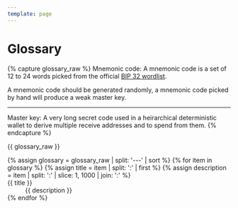 ```yaml
---
template: page
---
```

# Glossary

{% capture glossary_raw %}
Mnemonic code:
A mnemonic code is a set of 12 to 24 words picked from the official 
<a href="https://github.com/bitcoin/bips/blob/master/bip-0039/english.txt">BIP 32 wordlist</a>.

A mnemonic code should be generated randomly, a mnemonic code picked by hand will 
produce a weak master key.

---

Master key:
A very long secret code used in a heirarchical deterministic wallet to derive 
multiple receive addresses and to spend from them.
{% endcapture %}


{{ glossary_raw }}

<dl>
{% assign glossary = glossary_raw | split: '---' | sort %}
{% for item in glossary %}
    {% assign title = item | split: ':' | first %}
    {% assign description = item | split: ':' | slice: 1, 1000 | join: ':' %}
    <dt>{{ title }}</dt>
    <dd>{{ description }}</dd>
{% endfor %}
</dl>